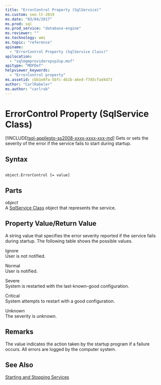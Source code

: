 ```yaml
---
title: "ErrorControl Property (SqlService)"
ms.custom: seo-lt-2019
ms.date: "03/04/2017"
ms.prod: sql
ms.prod_service: "database-engine"
ms.reviewer: ""
ms.technology: wmi
ms.topic: "reference"
apiname: 
  - "ErrorControl Property (SqlService Class)"
apilocation: 
  - "sqlmgmproviderxpsp2up.mof"
apitype: "MOFDef"
helpviewer_keywords: 
  - "ErrorControl property"
ms.assetid: cbb1e0fa-5bfc-4b1b-a6ed-f7d5cfad4d73
author: "CarlRabeler"
ms.author: "carlrab"
---
```

# ErrorControl Property (SqlService Class)
[!INCLUDE[tsql-appliesto-ss2008-xxxx-xxxx-xxx-md](../../../includes/tsql-appliesto-ss2008-xxxx-xxxx-xxx-md.md)]
  Gets or sets the severity of the error if the service fails to start during startup.  
  
## Syntax  
  
```  
  
object.ErrorControl [= value]  
```  
  
## Parts  
 *object*  
 A [SqlService Class](../../../relational-databases/wmi-provider-configuration-classes/sqlservice-class/sqlservice-class.md) object that represents the service.  
  
## Property Value/Return Value  
 A string value that specifies the error severity reported if the service fails during startup. The following table shows the possible values.  
  
 Ignore  
 User is not notified.  
  
 Normal  
 User is notified.  
  
 Severe  
 System is restarted with the last-known-good configuration.  
  
 Critical  
 System attempts to restart with a good configuration.  
  
 Unknown  
 The severity is unknown.  
  
## Remarks  
 The value indicates the action taken by the startup program if a failure occurs. All errors are logged by the computer system.  
  
## See Also  
 [Starting and Stopping Services](https://technet.microsoft.com/library/ms174886\(v=sql.105\).aspx)  
  
  
